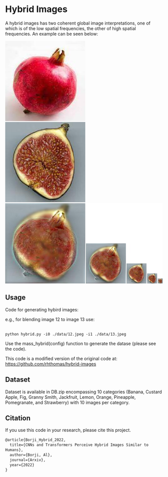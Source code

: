 # Hybrid Images


A hybrid images has two coherent global image interpretations, one of which is of the low spatial frequencies, the other of high spatial frequencies. An example can be seen below:


![obj1](./12.jpeg) ![obj2](./13.jpeg)
![blended](./output.jpg)





## Usage


Code for generating hybird images:

e.g., for blending image 12 to image 13 use:

```

python hybrid.py -i0 ./data/12.jpeg -i1 ./data/13.jpeg

```


Use the mass_hybrid(config) function to generate the datase (please see the code).


This code is a modified version of the original code at:
https://github.com/rhthomas/hybrid-images



## Dataset

Dataset is available in DB.zip encompassing 10 categories (Banana, Custard Apple, Fig, Granny Smith, Jackfruit, Lemon, Orange, Pineapple, Pomegranate, and Strawberry) with 10 images per category.



## Citation

If you use this code in your research, please cite this project.

```
@article{Borji_Hybrid_2022,
  title={CNNs and Transformers Perceive Hybrid Images Similar to Humans},
  author={Borji, Al},
  journal={Arxiv},
  year={2022}
}
```

